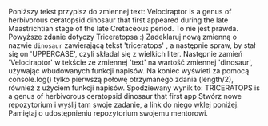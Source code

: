 Poniższy tekst przypisz do zmiennej text:
Velociraptor is a genus of herbivorous ceratopsid dinosaur that first appeared during the late Maastrichtian stage of the late Cretaceous period.
To nie jest prawda. Powyższe zdanie dotyczy Triceratopsa :)
Zadeklaruj nową zmienną o nazwie `dinosaur` zawierającą tekst 'triceratops' , a następnie spraw, by stał się on 'UPPERCASE', czyli składał się z wielkich liter.
Następnie zamień 'Velociraptor' w tekście ze zmiennej 'text' na wartość zmiennej 'dinosaur', używając wbudowanych funkcji napisów.
Na koniec wyświetl za pomocą console.log() tylko pierwszą połowę otrzymanego zdania (length/2), również z użyciem funkcji napisów.
Spodziewany wynik to:
TRICERATOPS is a genus of herbivorous ceratopsid dinosaur that first app
Stwórz nowe repozytorium i wyślij tam swoje zadanie, a link do niego wklej poniżej. Pamiętaj o udostępnieniu repozytorium swojemu mentorowi.
